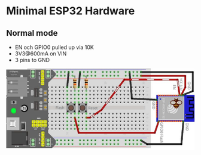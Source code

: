 # Minimal ESP32 Hardware

## Normal mode

* EN och GPIO0 pulled up via 10K
* 3V3@600mA on VIN
* 3 pins to GND

![Normal mode](/media/esp32-wroom-32-flash-mode.jpg "Normal mode")
